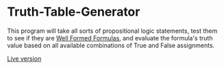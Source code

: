 # Truth-Table-Generator

This program will take all sorts of propositional logic statements, test them to see if they are [Well Formed Formulas](https://en.wikipedia.org/wiki/Well-formed_formula), and  evaluate the formula's truth value based on all available combinations of True and False assignments.

[Live version](https://ezrakatzman.github.io/Truth-Table-Generator/)
